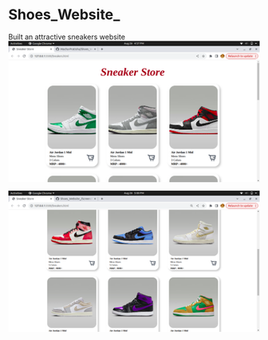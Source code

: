# Shoes_Website_
Built an attractive sneakers website
![image alt](https://github.com/Macha-Pratisha/Shoes_Website_/blob/main/Screenshot%20from%202025-08-26%2016-57-08.png?raw=true)



![mage alt](https://github.com/Macha-Pratisha/Shoes_Website_/blob/main/Screenshot%20from%202025-08-26%2017-00-04.png?raw=true)
